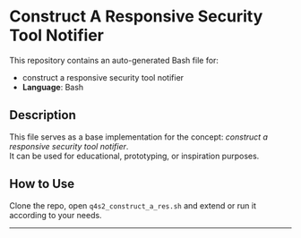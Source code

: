 # Construct A Responsive Security Tool Notifier

This repository contains an auto-generated Bash file for:

- construct a responsive security tool notifier
- **Language**: Bash

## Description

This file serves as a base implementation for the concept: *construct a responsive security tool notifier*.  
It can be used for educational, prototyping, or inspiration purposes.

## How to Use

Clone the repo, open `q4s2_construct_a_res.sh` and extend or run it according to your needs.

---


